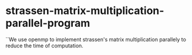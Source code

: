 # strassen-matrix-multiplication-parallel-program
``We use openmp to implement strassen's matrix multiplication parallely to reduce the time of computation.
